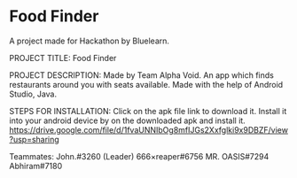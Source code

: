 # Food Finder
A project made for Hackathon by Bluelearn.

PROJECT TITLE: 
Food Finder

PROJECT DESCRIPTION:
Made by Team Alpha Void.
An app which finds restaurants around you with seats available.
Made with the help of Android Studio, Java.

STEPS FOR INSTALLATION:
Click on the apk file link to download it.
Install it into your android device by on the downloaded apk and install it.
https://drive.google.com/file/d/1fvaUNNIbOg8mfIJGs2Xxfglki9x9DBZF/view?usp=sharing

Teammates:
John.#3260 (Leader)
666×reaper#6756
MR. OASIS#7294
Abhiram#7180
